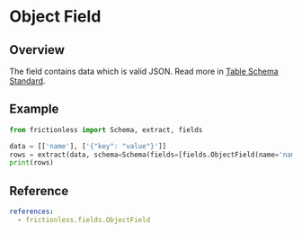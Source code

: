 # Object Field

## Overview

The field contains data which is valid JSON. Read more in [Table Schema Standard](https://specs.frictionlessdata.io/table-schema/#object).

## Example

```python script tabs=Python
from frictionless import Schema, extract, fields

data = [['name'], ['{"key": "value"}']]
rows = extract(data, schema=Schema(fields=[fields.ObjectField(name='name')]))
print(rows)
```

## Reference

```yaml reference
references:
  - frictionless.fields.ObjectField
```
